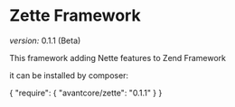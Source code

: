 Zette Framework
===============

*version:* 0.1.1 (Beta)

This framework adding Nette features to Zend Framework

it can be installed by composer:

{
  "require": {
    "avantcore/zette": "0.1.1"
  }
}